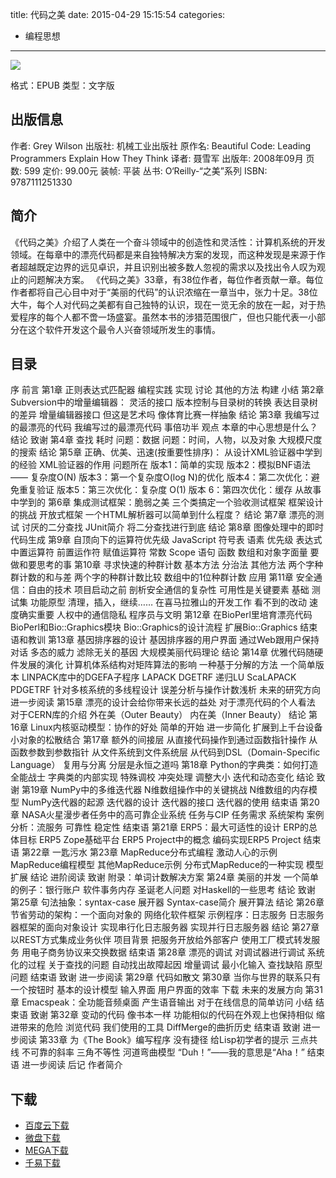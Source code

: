 title: 代码之美
date: 2015-04-29 15:15:54
categories:
  - 编程思想
---

![](http://img3.douban.com/lpic/s3337523.jpg)

格式：EPUB
类型：文字版

<!--more-->

## 出版信息 ##

作者: Grey Wilson 
出版社: 机械工业出版社
原作名: Beautiful Code: Leading Programmers Explain How They Think
译者: 聂雪军 
出版年: 2008年09月
页数: 599
定价: 99.00元
装帧: 平装
丛书: O‘Reilly-“之美”系列
ISBN: 9787111251330

## 简介 ##

《代码之美》介绍了人类在一个奋斗领域中的创造性和灵活性：计算机系统的开发领域。在每章中的漂亮代码都是来自独特解决方案的发现，而这种发现是来源于作者超越既定边界的远见卓识，并且识别出被多数人忽视的需求以及找出令人叹为观止的问题解决方案。
《代码之美》33章，有38位作者，每位作者贡献一章。每位作者都将自己心目中对于“美丽的代码”的认识浓缩在一章当中，张力十足。38位大牛，每个人对代码之美都有自己独特的认识，现在一览无余的放在一起，对于热爱程序的每个人都不啻一场盛宴。虽然本书的涉猎范围很广，但也只能代表一小部分在这个软件开发这个最令人兴奋领域所发生的事情。

## 目录 ##

序
前言
第1章 正则表达式匹配器
编程实践
实现
讨论
其他的方法
构建
小结
第2章 Subversion中的增量编辑器：
灵活的接口
版本控制与目录树的转换
表达目录树的差异
增量编辑器接口
但这是艺术吗
像体育比赛一样抽象
结论
第3章 我编写过的最漂亮的代码
我编写过的最漂亮代码
事倍功半
观点
本章的中心思想是什么？
结论
致谢
第4章 查找
耗时
问题：数据
问题：时间，人物，以及对象
大规模尺度的搜索
结论
第5章 正确、优美、迅速(按重要性排序)：
从设计XML验证器中学到的经验
XML验证器的作用
问题所在
版本1：简单的实现
版本2：模拟BNF语法 —— 复杂度O(N)
版本3：第一个复杂度O(log N)的优化
版本4：第二次优化：避免重复验证
版本5：第三次优化：复杂度 O(1)
版本 6：第四次优化：缓存
从故事中学到的
第6章 集成测试框架：脆弱之美
三个类搞定一个验收测试框架
框架设计的挑战
开放式框架
一个HTML解析器可以简单到什么程度？
结论
第7章 漂亮的测试
讨厌的二分查找
JUnit简介
将二分查找进行到底
结论
第8章 图像处理中的即时代码生成
第9章 自顶向下的运算符优先级
JavaScript
符号表
语素
优先级
表达式
中置运算符
前置运作符
赋值运算符
常数
Scope
语句
函数
数组和对象字面量
要做和要思考的事
第10章 寻求快速的种群计数
基本方法
分治法
其他方法
两个字种群计数的和与差
两个字的种群计数比较
数组中的1位种群计数
应用
第11章 安全通信：自由的技术
项目启动之前
剖析安全通信的复杂性
可用性是关键要素
基础
测试集
功能原型
清理，插入，继续……
在喜马拉雅山的开发工作
看不到的改动
速度确实重要
人权中的通信隐私
程序员与文明
第12章 在BioPerl里培育漂亮代码
BioPerl和Bio::Graphics模块
Bio::Graphics的设计流程
扩展Bio::Graphics
结束语和教训
第13章 基因排序器的设计
基因排序器的用户界面
通过Web跟用户保持对话
多态的威力
滤除无关的基因
大规模美丽代码理论
结论
第14章 优雅代码随硬件发展的演化
计算机体系结构对矩阵算法的影响
一种基于分解的方法
一个简单版本
LINPACK库中的DGEFA子程序
LAPACK DGETRF
递归LU
ScaLAPACK PDGETRF
针对多核系统的多线程设计
误差分析与操作计数浅析
未来的研究方向
进一步阅读
第15章 漂亮的设计会给你带来长远的益处
对于漂亮代码的个人看法
对于CERN库的介绍
外在美（Outer Beauty）
内在美（Inner Beauty）
结论
第16章 Linux内核驱动模型：协作的好处
简单的开始
进一步简化
扩展到上千台设备
小对象的松散结合
第17章 额外的间接层
从直接代码操作到通过函数指针操作
从函数参数到参数指针
从文件系统到文件系统层
从代码到DSL（Domain-Specific Language）
复用与分离
分层是永恒之道吗
第18章 Python的字典类：如何打造全能战士
字典类的内部实现
特殊调校
冲突处理
调整大小
迭代和动态变化
结论
致谢
第19章 NumPy中的多维迭代器
N维数组操作中的关键挑战
N维数组的内存模型
NumPy迭代器的起源
迭代器的设计
迭代器的接口
迭代器的使用
结束语
第20章 NASA火星漫步者任务中的高可靠企业系统
任务与CIP
任务需求
系统架构
案例分析：流服务
可靠性
稳定性
结束语
第21章 ERP5：最大可适性的设计
ERP的总体目标
ERP5
Zope基础平台
ERP5 Project中的概念
编码实现ERP5 Project
结束语
第22章 一匙污水
第23章 MapReduce分布式编程
激动人心的示例
MapReduce编程模型
其他MapReduce示例
分布式MapReduce的一种实现
模型扩展
结论
进阶阅读
致谢
附录：单词计数解决方案
第24章 美丽的并发
一个简单的例子：银行账户
软件事务内存
圣诞老人问题
对Haskell的一些思考
结论
致谢
第25章 句法抽象：syntax-case 展开器
Syntax-case简介
展开算法
结论
第26章 节省劳动的架构：一个面向对象的
网络化软件框架
示例程序：日志服务
日志服务器框架的面向对象设计
实现串行化日志服务器
实现并行日志服务器
结论
第27章 以REST方式集成业务伙伴
项目背景
把服务开放给外部客户
使用工厂模式转发服务
用电子商务协议来交换数据
结束语
第28章 漂亮的调试
对调试器进行调试
系统化的过程
关于查找的问题
自动找出故障起因
增量调试
最小化输入
查找缺陷
原型问题
结束语
致谢
进一步阅读
第29章 代码如散文
第30章 当你与世界的联系只有一个按钮时
基本的设计模型
输入界面
用户界面的效率
下载
未来的发展方向
第31章 Emacspeak：全功能音频桌面
产生语音输出
对于在线信息的简单访问
小结
结束语
致谢
第32章 变动的代码
像书本一样
功能相似的代码在外观上也保持相似
缩进带来的危险
浏览代码
我们使用的工具
DiffMerge的曲折历史
结束语
致谢
进一步阅读
第33章 为《The Book》编写程序
没有捷径
给Lisp初学者的提示
三点共线
不可靠的斜率
三角不等性
河道弯曲模型
“Duh！”——我的意思是“Aha！”
结束语
进一步阅读
后记
作者简介

## 下载 ##

* [百度云下载](http://pan.baidu.com/s/1jGIeY26)
* [微盘下载](http://vdisk.weibo.com/s/aADaW4YROzSZk)
* [MEGA下载](https://mega.co.nz/#!HFMFAZBK!pimpxJuWu7QFuSYg-NIUxGml1GmeKc_h8OQDTD08H94)
* [千易下载](http://1000eb.com/1ggec)

